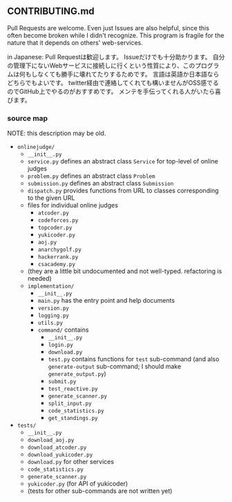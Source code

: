 ## CONTRIBUTING.md

Pull Requests are welcome.
Even just Issues are also helpful, since this often become broken while I didn't recognize.
This program is fragile for the nature that it depends on others' web-services.

in Japanese:
Pull Requestは歓迎します。
Issueだけでも十分助かります。
自分の管理下にないWebサービスに接続しに行くという性質により、このプログラムは何もしなくても勝手に壊れてたりするためです。
言語は英語か日本語ならどちらでもよいです。
twitter経由で連絡してくれても構いませんがOSS感でるのでGitHub上でやるのがおすすめです。
メンテを手伝ってくれる人がいたら喜びます。

### source map

NOTE: this description may be old.

-   `onlinejudge/`
    -   `__init__.py`
    -   `service.py` defines an abstract class `Service` for top-level of online judges
    -   `problem.py` defines an abstract class `Problem`
    -   `submission.py` defines an abstract class `Submission`
    -   `dispatch.py` provides functions from URL to classes corresponding to the given URL
    -   files for individual online judges
        -   `atcoder.py`
        -   `codeforces.py`
        -   `topcoder.py`
        -   `yukicoder.py`
        -   `aoj.py`
        -   `anarchygolf.py`
        -   `hackerrank.py`
        -   `csacademy.py`
    -   (they are a little bit undocumented and not well-typed. refactoring is needed)
    -   `implementation/`
        -   `__init__.py`
        -   `main.py` has the entry point and help documents
        -   `version.py`
        -   `logging.py`
        -   `utils.py`
        -   `command/` contains 
            -   `__init__.py`
            -   `login.py`
            -   `download.py`
            -   `test.py` contains functions for `test` sub-command (and also `generate-output` sub-command; I should make `generate_output.py`)
            -   `submit.py`
            -   `test_reactive.py`
            -   `generate_scanner.py`
            -   `split_input.py`
            -   `code_statistics.py`
            -   `get_standings.py`
-   `tests/`
    -   `__init__.py`
    -   `download_aoj.py`
    -   `download_atcoder.py`
    -   `download_yukicoder.py`
    -   `download.py` for other services
    -   `code_statistics.py`
    -   `generate_scanner.py`
    -   `yukicoder.py`  (for API of yukicoder)
    -   (tests for other sub-commands are not written yet)
